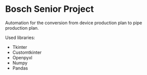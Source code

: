# Bosch Senior Project

Automation for the conversion from device production plan to pipe production plan.

Used libraries:
- Tkinter
- Customtkinter
- Openpyxl
- Numpy
- Pandas
